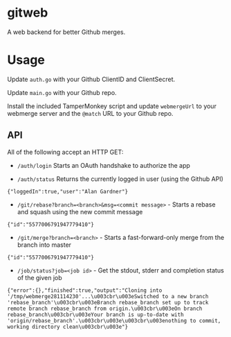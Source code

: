 gitweb
====

A web backend for better Github merges.

Usage
===

Update `auth.go` with your Github ClientID and ClientSecret. 

Update `main.go` with your Github repo.

Install the included TamperMonkey script and update `webmergeUrl` to your webmerge server and the `@match` URL to your Github repo.

API
---

All of the following accept an HTTP GET:

- `/auth/login` Starts an OAuth handshake to authorize the app

- `/auth/status` Returns the currently logged in user (using the Github API)

```
{"loggedIn":true,"user":"Alan Gardner"}
```

- `/git/rebase?branch=<branch>&msg=<commit message>` - Starts a rebase and squash using the new commit message

```
{"id":"5577006791947779410"}
```

- `/git/merge?branch=<branch>` - Starts a fast-forward-only merge from the branch into master

```
{"id":"5577006791947779410"}
```

- `/job/status?job=<job id>` - Get the stdout, stderr and completion status of the given job

```
{"error":{},"finished":true,"output":"Cloning into '/tmp/webmerge281114230'...\u003cbr\u003eSwitched to a new branch 'rebase_branch'\u003cbr\u003eBranch rebase_branch set up to track remote branch rebase_branch from origin.\u003cbr\u003eOn branch rebase_branch\u003cbr\u003eYour branch is up-to-date with 'origin/rebase_branch'.\u003cbr\u003e\u003cbr\u003enothing to commit, working directory clean\u003cbr\u003e"}
```
